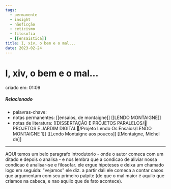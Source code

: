 ```yaml
---
tags:
  - permanente
  - insight
  - nãoficção
  - ceticismo
  - filosofia
  - [[ensaistica]]
title: I, xiv, o bem e o mal...
date: 2023-02-24
---
```

# I, xiv, o bem e o mal...
criado em: 01:09

##### Relacionado
- palavras-chave:
- notas permanentes: [[ensaios, de montaigne]] [[LENDO MONTAIGNE]]
- notas de literatura: [[DISSERTAÇÃO E PROJETOS PARALELOS/🏡 PROJETOS E JARDIM DIGITAL🌱/Projeto Lendo Os Ensaios/LENDO MONTAIGNE 1]] [[Lendo Montaigne aos poucos]] [[Montaigne, Michel de]]

---
AQUI temos um belo paragrafo introdutorio - onde o autor comeca com um ditado e depois o analisa - e nos lembra que a condicao de aliviar nossa condicao é analisar-se e filosofar. ele ergue hipoteses e deixa um chamado logo em seguida: "vejamos" ele diz.
a partir dali ele comeca a contar casos que argumentam com seu primeiro palpite (de que o mal maior é aquilo que criamos na cabeca, e nao aquilo que de fato acontece).
